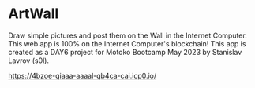 # ArtWall

Draw simple pictures and post them on the Wall in the Internet Computer. This web app is 100% on the Internet Computer's blockchain!
This app is created as a DAY6 project for Motoko Bootcamp May 2023 by Stanislav Lavrov (s0l).

https://4bzoe-qiaaa-aaaal-qb4ca-cai.icp0.io/
